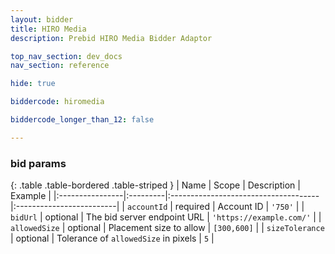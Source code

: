 ```yaml
---
layout: bidder
title: HIRO Media
description: Prebid HIRO Media Bidder Adaptor

top_nav_section: dev_docs
nav_section: reference

hide: true

biddercode: hiromedia

biddercode_longer_than_12: false

---
```



### bid params

{: .table .table-bordered .table-striped }
| Name            | Scope    | Description                          | Example                  |
|:----------------|:---------|:-------------------------------------|:-------------------------|
| `accountId`     | required | Account ID                           | `'750'`                  |
| `bidUrl`        | optional | The bid server endpoint URL          | `'https://example.com/'` |
| `allowedSize`   | optional | Placement size to allow              | `[300,600]`              |
| `sizeTolerance` | optional | Tolerance of `allowedSize` in pixels | `5`                      |
